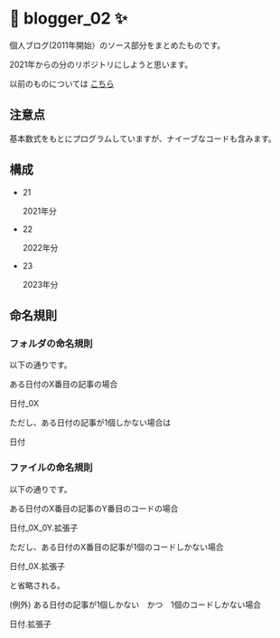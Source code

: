 # 🚀 blogger_02 ✨

個人ブログ(2011年開始）のソース部分をまとめたものです。

2021年からの分のリポジトリにしようと思います。

以前のものについては [こちら](https://github.com/manman4/blogger_01)

## 注意点

基本数式をもとにプログラムしていますが、ナイーブなコードも含みます。

## 構成

- 21

    2021年分

- 22

    2022年分

- 23

    2023年分

## 命名規則

### フォルダの命名規則

以下の通りです。

ある日付のX番目の記事の場合

日付_0X

ただし、ある日付の記事が1個しかない場合は

日付

### ファイルの命名規則

以下の通りです。

ある日付のX番目の記事のY番目のコードの場合

日付_0X_0Y.拡張子

ただし、ある日付のX番目の記事が1個のコードしかない場合

日付_0X.拡張子

と省略される。

(例外) ある日付の記事が1個しかない　かつ　1個のコードしかない場合

日付.拡張子
